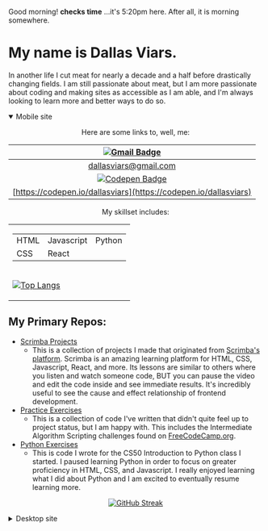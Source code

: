 Good morning! **__checks time__** ...it's 5:20pm here. After all, it is morning somewhere.

# My name is Dallas Viars. 
In another life I cut meat for nearly a decade and a half before drastically changing fields. I am still passionate about meat, but I am more passionate about coding and making sites as accessible as I am able, and I'm always looking to learn more and better ways to do so.

<details open>
  <summary>Mobile site</summary>
  <div align="center"><p>Here are some links to, well, me:</p></div>
  <div align="center">

[<img src="https://img.shields.io/badge/Gmail-white?style=for-the-badge&logo=gmail&logoColor=red" alt="Gmail Badge"/>](dallasviars@gmail.com) | 
:---:  | 
[dallasviars@gmail.com](mailto:dallasviars@gmail.com)  | 
[<img src="https://img.shields.io/badge/Codepen.io-black?style=for-the-badge&logo=codepen&logoColor=white" alt="Codepen Badge"/>](https://codepen.io/dallasviars) | 
[https://codepen.io/dallasviars](https://codepen.io/dallasviars) | 

  </div>
  <p align="center">My skillset includes:</p>
  <table align="center">
      <tr>
          <td>
              <div>
                  <table align="center">
                  <tr>
                      <td> HTML </td>
                      <td> Javascript </td>
                      <td> Python </td>
                  </tr>
                  <tr>
                      <td> CSS </td>
                      <td> React </td>
                  </tr>
                  </table>
              </div>
          </td>
      </tr>
      <tr>
          <td>
          
[![Top Langs](https://github-readme-stats.vercel.app/api/top-langs/?username=dallasviars&layout=compact&theme=vision-friendly-dark)](https://github.com/anuraghazra/github-readme-stats)
          
  </table>

## My Primary Repos:

  - [Scrimba Projects](/../../../../DallasViars/Scrimba_Projects)
    - This is a collection of projects I made that originated from [Scrimba's platform](http://www.scrimba.com). Scrimba is an amazing learning platform for HTML, CSS, Javascript, React, and more. Its lessons are similar to others where you listen and watch someone code, BUT you can pause the video and edit the code inside and see immediate results. It's incredibly useful to see the cause and effect relationship of frontend development.
  - [Practice Exercises](/../../../../DallasViars/Practice_Exercises)
    - This is a collection of code I've written that didn't quite feel up to project status, but I am happy with. This includes the Intermediate Algorithm Scripting challenges found on [FreeCodeCamp.org](https://www.freecodecamp.org/).
  - [Python Exercises](/../../../../DallasViars/Practice_Exercises)
    - This is code I wrote for the CS50 Introduction to Python class I started. I paused learning Python in order to focus on greater proficiency in HTML, CSS, and Javascript. I really enjoyed learning what I did about Python and I am excited to eventually resume learning more.

  <div align="center">

[![GitHub Streak](http://github-readme-streak-stats.herokuapp.com?user=dallasviars&theme=github-dark)](https://git.io/streak-stats)
    
  </div>
</details>

<details>
  <summary>Desktop site</summary>
  <div align="center"><p>Here are some links to, well, me:</p></div>
  <div align="center">

[<img src="https://img.shields.io/badge/Gmail-white?style=for-the-badge&logo=gmail&logoColor=red" alt="Gmail Badge"/>](dallasviars@gmail.com)  | [<img src="https://img.shields.io/badge/Twitter-dodgerblue?style=for-the-badge&logo=twitter&logoColor=white" alt="Twitter Badge"/>](https://twitter.com/DallasViars) | [<img src="https://img.shields.io/badge/Codepen.io-black?style=for-the-badge&logo=codepen&logoColor=white" alt="Codepen Badge"/>](https://codepen.io/dallasviars)
:---:  | :---:  | :---: 
[dallasviars@gmail.com](mailto:dallasviars@gmail.com)  | [https://twitter.com/DallasViars](https://twitter.com/DallasViars)  | [https://codepen.io/dallasviars](https://codepen.io/dallasviars)

  </div>

  <p align="center">My skillset includes:</p>
  <table align="center">
    <tr>
      <td>
       <div>
         <table align="center">
            <tr>
             <td> HTML </td>
             <td> Javascript </td>
             <td> Python </td>
           </tr>
           <tr>
             <td> CSS </td>
             <td> React </td>
           </tr>
         </table>
       </div>
     </td>
     <td>
     
  [![Top Langs](https://github-readme-stats.vercel.app/api/top-langs/?username=dallasviars&layout=compact&theme=vision-friendly-dark)](https://github.com/anuraghazra/github-readme-stats)
     </td>
    </tr>
  </table>


  ## My Primary Repos:

  - [Scrimba Projects](/../../../../DallasViars/Scrimba_Projects)
    - This is a collection of projects I made that originated from [Scrimba's platform](http://www.scrimba.com). Scrimba is an amazing learning platform for HTML, CSS, Javascript, React, and more. Its lessons are similar to others where you listen and watch someone code, BUT you can pause the video and edit the code inside and see immediate results. It's incredibly useful to see the cause and effect relationship of frontend development.
  - [Practice Exercises](/../../../../DallasViars/Practice_Exercises)
    - This is a collection of code I've written that didn't quite feel up to project status, but I am happy with. This includes the Intermediate Algorithm Scripting challenges found on [FreeCodeCamp.org](https://www.freecodecamp.org/).
  - [Python Exercises](/../../../../DallasViars/Practice_Exercises)
    - This is code I wrote for the CS50 Introduction to Python class I started. I paused learning Python in order to focus on greater proficiency in HTML, CSS, and Javascript. I really enjoyed learning what I did about Python and I am excited to eventually resume learning more.

  <div align="center">

[![GitHub Streak](http://github-readme-streak-stats.herokuapp.com?user=dallasviars&theme=github-dark)](https://git.io/streak-stats)
    
  </div>
</details>

